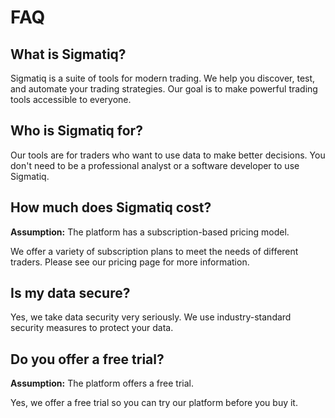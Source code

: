 # FAQ

## What is Sigmatiq?

Sigmatiq is a suite of tools for modern trading. We help you discover, test, and automate your trading strategies. Our goal is to make powerful trading tools accessible to everyone.

## Who is Sigmatiq for?

Our tools are for traders who want to use data to make better decisions. You don't need to be a professional analyst or a software developer to use Sigmatiq.

## How much does Sigmatiq cost?

**Assumption:** The platform has a subscription-based pricing model.

We offer a variety of subscription plans to meet the needs of different traders. Please see our pricing page for more information.

## Is my data secure?

Yes, we take data security very seriously. We use industry-standard security measures to protect your data.

## Do you offer a free trial?

**Assumption:** The platform offers a free trial.

Yes, we offer a free trial so you can try our platform before you buy it.
